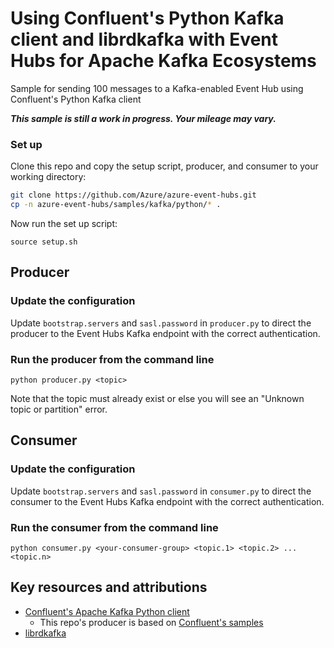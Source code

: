 # Using Confluent's Python Kafka client and librdkafka with Event Hubs for Apache Kafka Ecosystems

Sample for sending 100 messages to a Kafka-enabled Event Hub using Confluent's Python Kafka client

***This sample is still a work in progress. Your mileage may vary.***

### Set up

Clone this repo and copy the setup script, producer, and consumer to your working directory:

```bash
git clone https://github.com/Azure/azure-event-hubs.git
cp -n azure-event-hubs/samples/kafka/python/* .
```

Now run the set up script:

```shell
source setup.sh
```

## Producer

### Update the configuration

Update `bootstrap.servers` and `sasl.password` in `producer.py` to direct the producer to the Event Hubs Kafka endpoint with the correct authentication.

### Run the producer from the command line
 
```shell 
python producer.py <topic>
```

Note that the topic must already exist or else you will see an "Unknown topic or partition" error.

## Consumer

### Update the configuration

Update `bootstrap.servers` and `sasl.password` in `consumer.py` to direct the consumer to the Event Hubs Kafka endpoint with the correct authentication.

### Run the consumer from the command line

```shell
python consumer.py <your-consumer-group> <topic.1> <topic.2> ... <topic.n> 
```

## Key resources and attributions

* [Confluent's Apache Kafka Python client](https://github.com/confluentinc/confluent-kafka-python)
	* This repo's producer is based on [Confluent's samples](https://github.com/confluentinc/confluent-kafka-python/tree/master/examples)
* [librdkafka](https://github.com/edenhill/librdkafka)
